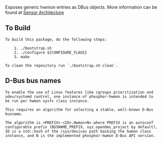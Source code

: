 Exposes generic hwmon entries as DBus objects.
More information can be found at
[Sensor Architecture](https://github.com/openbmc/docs/blob/master/architecture/sensor-architecture.md)


## To Build
```
To build this package, do the following steps:

    1. ./bootstrap.sh
    2. ./configure ${CONFIGURE_FLAGS}
    3. make

To clean the repository run `./bootstrap.sh clean`.
```

## D-Bus bus names

```
To enable the use of Linux features like cgroups prioritization and
udev/systemd control, one instance of phosphor-hwmon is intended to
be run per hwmon sysfs class instance.

This requires an algorithm for selecting a stable, well-known D-Bus busname.

The algorithm is <PREFIX>-<ID>.Hwmon<N> where PREFIX is an autoconf
configurable prefix (BUSNAME_PREFIX, xyz.openbmc_project by default),
ID is a std::hash of the /sys/devices path backing the hwmon class
instance, and N is the implemented phosphor-hwmon D-Bus API version.
```
